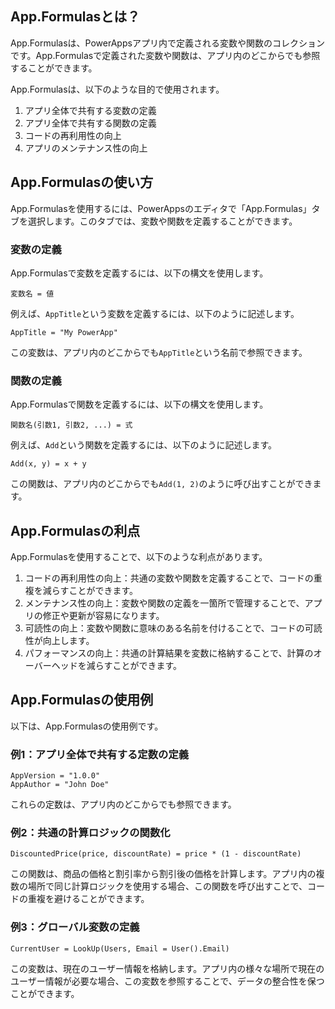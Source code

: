 ## App.Formulasとは？

App.Formulasは、PowerAppsアプリ内で定義される変数や関数のコレクションです。App.Formulasで定義された変数や関数は、アプリ内のどこからでも参照することができます。

App.Formulasは、以下のような目的で使用されます。

1. アプリ全体で共有する変数の定義
2. アプリ全体で共有する関数の定義
3. コードの再利用性の向上
4. アプリのメンテナンス性の向上

## App.Formulasの使い方

App.Formulasを使用するには、PowerAppsのエディタで「App.Formulas」タブを選択します。このタブでは、変数や関数を定義することができます。

### 変数の定義

App.Formulasで変数を定義するには、以下の構文を使用します。

```
変数名 = 値
```

例えば、`AppTitle`という変数を定義するには、以下のように記述します。

```
AppTitle = "My PowerApp"
```

この変数は、アプリ内のどこからでも`AppTitle`という名前で参照できます。

### 関数の定義

App.Formulasで関数を定義するには、以下の構文を使用します。

```
関数名(引数1, 引数2, ...) = 式
```

例えば、`Add`という関数を定義するには、以下のように記述します。

```
Add(x, y) = x + y
```

この関数は、アプリ内のどこからでも`Add(1, 2)`のように呼び出すことができます。

## App.Formulasの利点

App.Formulasを使用することで、以下のような利点があります。

1. コードの再利用性の向上：共通の変数や関数を定義することで、コードの重複を減らすことができます。
2. メンテナンス性の向上：変数や関数の定義を一箇所で管理することで、アプリの修正や更新が容易になります。
3. 可読性の向上：変数や関数に意味のある名前を付けることで、コードの可読性が向上します。
4. パフォーマンスの向上：共通の計算結果を変数に格納することで、計算のオーバーヘッドを減らすことができます。

## App.Formulasの使用例

以下は、App.Formulasの使用例です。

### 例1：アプリ全体で共有する定数の定義

```
AppVersion = "1.0.0"
AppAuthor = "John Doe"
```

これらの定数は、アプリ内のどこからでも参照できます。

### 例2：共通の計算ロジックの関数化

```
DiscountedPrice(price, discountRate) = price * (1 - discountRate)
```

この関数は、商品の価格と割引率から割引後の価格を計算します。アプリ内の複数の場所で同じ計算ロジックを使用する場合、この関数を呼び出すことで、コードの重複を避けることができます。

### 例3：グローバル変数の定義

```
CurrentUser = LookUp(Users, Email = User().Email)
```

この変数は、現在のユーザー情報を格納します。アプリ内の様々な場所で現在のユーザー情報が必要な場合、この変数を参照することで、データの整合性を保つことができます。